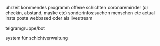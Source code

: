 uhrzeit
kommendes programm
offene schichten
coronareminder (qr checkin, abstand, maske etc)
sonderinfos:suchen menschen etc
actual insta posts
webbased oder als livestream


telgramgruppe/bot

system für schichtverwaltung